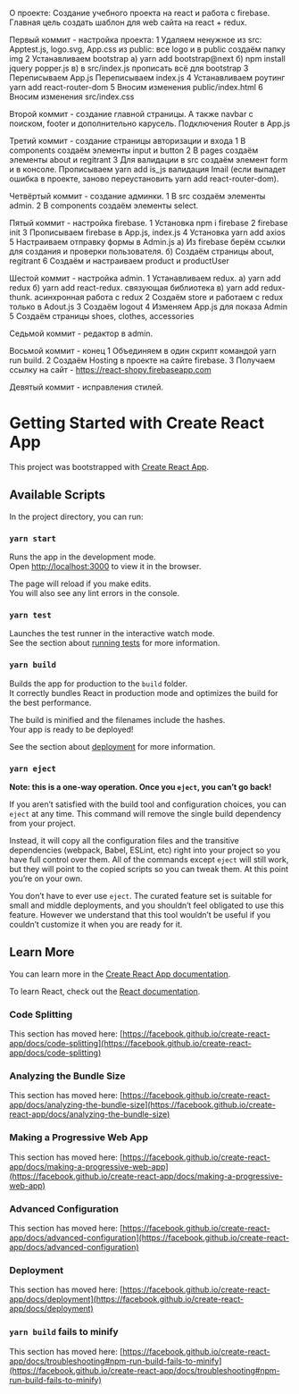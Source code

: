 О проекте:
Создание учебного проекта на react и работа с firebase.
Главная цель создать шаблон для web сайта на react + redux.

Первый коммит - настройка проекта:
1 Удаляем ненужное из src: Apptest.js, logo.svg, App.css
   из public: все logo и в public создаём папку img
2 Устанавливаем bootstrap
  а) yarn add bootstrap@next
  б) npm install jquery popper.js
  в) в src/index.js прописать всё для bootstrap
3 Переписываем App.js
  Переписываем index.js
4 Устанавливаем роутинг
  yarn add react-router-dom
5 Вносим изменения public/index.html
6 Вносим изменения src/index.css

Второй коммит - создание главной страницы.
А также navbar с поиском, footer и дополнительно карусель.
Подключения Router в App.js

Третий коммит - создание страницы авторизации и входа
1 В components создаём элементы input и button
2 В pages создаём элементы about и regitrant
3 Для валидации в src создаём элемент form и в консоле.
  Прописываем yarn add is_js валидация Imail (если выпадет ошибка в проекте,
  заново переустановить yarn add react-router-dom).

Четвёртый коммит - создание админки.
1 В src создаём элементы admin.
2 В components создаём элементы select.

Пятый коммит - настройка firebase.
1 Установка npm i firebase
2 firebase init
3 Прописываем firebase в App.js, index.js
4 Установка yarn add axios
5 Настраиваем отправку формы в Admin.js
  a) Из firebase берём ссылки для создания и проверки пользователя.
  б) Создаём страницы about, regitrant
6 Cоздаём и настраиваем product и productUser

Шестой коммит - настройка admin.
1 Устанавливаем redux.
 а) yarn add redux
 б) yarn add react-redux. связующая библиотека
 в) yarn add redux-thunk. асинхронная работа с redux
2 Cоздаём store и работаем с redux только в Adout.js
3 Cоздаём logout
4 Изменяем App.js для показа Admin
5 Cоздаём страницы shoes, clothes, accessories

Седьмой коммит - редактор в admin.

Восьмой коммит - конец
1 Объединяем в один скрипт командой yarn run build.
2 Создаём Hosting в проекте на сайте firebase.
3 Получаем ссылку на сайт - https://react-shopy.firebaseapp.com

Девятый коммит - исправления стилей.

# Getting Started with Create React App

This project was bootstrapped with [Create React App](https://github.com/facebook/create-react-app).

## Available Scripts

In the project directory, you can run:

### `yarn start`

Runs the app in the development mode.\
Open [http://localhost:3000](http://localhost:3000) to view it in the browser.

The page will reload if you make edits.\
You will also see any lint errors in the console.

### `yarn test`

Launches the test runner in the interactive watch mode.\
See the section about [running tests](https://facebook.github.io/create-react-app/docs/running-tests) for more information.

### `yarn build`

Builds the app for production to the `build` folder.\
It correctly bundles React in production mode and optimizes the build for the best performance.

The build is minified and the filenames include the hashes.\
Your app is ready to be deployed!

See the section about [deployment](https://facebook.github.io/create-react-app/docs/deployment) for more information.

### `yarn eject`

**Note: this is a one-way operation. Once you `eject`, you can’t go back!**

If you aren’t satisfied with the build tool and configuration choices, you can `eject` at any time. This command will remove the single build dependency from your project.

Instead, it will copy all the configuration files and the transitive dependencies (webpack, Babel, ESLint, etc) right into your project so you have full control over them. All of the commands except `eject` will still work, but they will point to the copied scripts so you can tweak them. At this point you’re on your own.

You don’t have to ever use `eject`. The curated feature set is suitable for small and middle deployments, and you shouldn’t feel obligated to use this feature. However we understand that this tool wouldn’t be useful if you couldn’t customize it when you are ready for it.

## Learn More

You can learn more in the [Create React App documentation](https://facebook.github.io/create-react-app/docs/getting-started).

To learn React, check out the [React documentation](https://reactjs.org/).

### Code Splitting

This section has moved here: [https://facebook.github.io/create-react-app/docs/code-splitting](https://facebook.github.io/create-react-app/docs/code-splitting)

### Analyzing the Bundle Size

This section has moved here: [https://facebook.github.io/create-react-app/docs/analyzing-the-bundle-size](https://facebook.github.io/create-react-app/docs/analyzing-the-bundle-size)

### Making a Progressive Web App

This section has moved here: [https://facebook.github.io/create-react-app/docs/making-a-progressive-web-app](https://facebook.github.io/create-react-app/docs/making-a-progressive-web-app)

### Advanced Configuration

This section has moved here: [https://facebook.github.io/create-react-app/docs/advanced-configuration](https://facebook.github.io/create-react-app/docs/advanced-configuration)

### Deployment

This section has moved here: [https://facebook.github.io/create-react-app/docs/deployment](https://facebook.github.io/create-react-app/docs/deployment)

### `yarn build` fails to minify

This section has moved here: [https://facebook.github.io/create-react-app/docs/troubleshooting#npm-run-build-fails-to-minify](https://facebook.github.io/create-react-app/docs/troubleshooting#npm-run-build-fails-to-minify)
